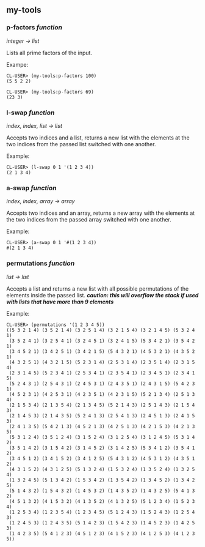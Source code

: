 ## my-tools

### p-factors *function*
*integer -> list*

Lists all prime factors of the input.

Exampe:

    CL-USER> (my-tools:p-factors 100)
    (5 5 2 2)

    CL-USER> (my-tools:p-factors 69)
    (23 3)

### l-swap *function*
*index, index, list -> list*

Accepts two indices and a list, returns a new list with the elements at the two indices from the passed list switched with one another.

Example:

    CL-USER> (l-swap 0 1 '(1 2 3 4))
    (2 1 3 4)

### a-swap *function*
*index, index, array -> array*

Accepts two indices and an array, returns a new array with the elements at the two indices from the passed array switched with one another.

Example:

    CL-USER> (a-swap 0 1 '#(1 2 3 4))
    #(2 1 3 4)

### permutations *function*
*list -> list*

Accepts a list and returns a new list with all possible permutations of the elements inside the passed list. ***caution: this will overflow the stack if used with lists that have more than 9 elements***

Example:

    CL-USER> (permutations '(1 2 3 4 5))
    ((5 3 2 1 4) (3 5 2 1 4) (3 2 5 1 4) (3 2 1 5 4) (3 2 1 4 5) (5 3 2 4 1)
     (3 5 2 4 1) (3 2 5 4 1) (3 2 4 5 1) (3 2 4 1 5) (5 3 4 2 1) (3 5 4 2 1)
     (3 4 5 2 1) (3 4 2 5 1) (3 4 2 1 5) (5 4 3 2 1) (4 5 3 2 1) (4 3 5 2 1)
     (4 3 2 5 1) (4 3 2 1 5) (5 2 3 1 4) (2 5 3 1 4) (2 3 5 1 4) (2 3 1 5 4)
     (2 3 1 4 5) (5 2 3 4 1) (2 5 3 4 1) (2 3 5 4 1) (2 3 4 5 1) (2 3 4 1 5)
     (5 2 4 3 1) (2 5 4 3 1) (2 4 5 3 1) (2 4 3 5 1) (2 4 3 1 5) (5 4 2 3 1)
     (4 5 2 3 1) (4 2 5 3 1) (4 2 3 5 1) (4 2 3 1 5) (5 2 1 3 4) (2 5 1 3 4)
     (2 1 5 3 4) (2 1 3 5 4) (2 1 3 4 5) (5 2 1 4 3) (2 5 1 4 3) (2 1 5 4 3)
     (2 1 4 5 3) (2 1 4 3 5) (5 2 4 1 3) (2 5 4 1 3) (2 4 5 1 3) (2 4 1 5 3)
     (2 4 1 3 5) (5 4 2 1 3) (4 5 2 1 3) (4 2 5 1 3) (4 2 1 5 3) (4 2 1 3 5)
     (5 3 1 2 4) (3 5 1 2 4) (3 1 5 2 4) (3 1 2 5 4) (3 1 2 4 5) (5 3 1 4 2)
     (3 5 1 4 2) (3 1 5 4 2) (3 1 4 5 2) (3 1 4 2 5) (5 3 4 1 2) (3 5 4 1 2)
     (3 4 5 1 2) (3 4 1 5 2) (3 4 1 2 5) (5 4 3 1 2) (4 5 3 1 2) (4 3 5 1 2)
     (4 3 1 5 2) (4 3 1 2 5) (5 1 3 2 4) (1 5 3 2 4) (1 3 5 2 4) (1 3 2 5 4)
     (1 3 2 4 5) (5 1 3 4 2) (1 5 3 4 2) (1 3 5 4 2) (1 3 4 5 2) (1 3 4 2 5)
     (5 1 4 3 2) (1 5 4 3 2) (1 4 5 3 2) (1 4 3 5 2) (1 4 3 2 5) (5 4 1 3 2)
     (4 5 1 3 2) (4 1 5 3 2) (4 1 3 5 2) (4 1 3 2 5) (5 1 2 3 4) (1 5 2 3 4)
     (1 2 5 3 4) (1 2 3 5 4) (1 2 3 4 5) (5 1 2 4 3) (1 5 2 4 3) (1 2 5 4 3)
     (1 2 4 5 3) (1 2 4 3 5) (5 1 4 2 3) (1 5 4 2 3) (1 4 5 2 3) (1 4 2 5 3)
     (1 4 2 3 5) (5 4 1 2 3) (4 5 1 2 3) (4 1 5 2 3) (4 1 2 5 3) (4 1 2 3 5))
